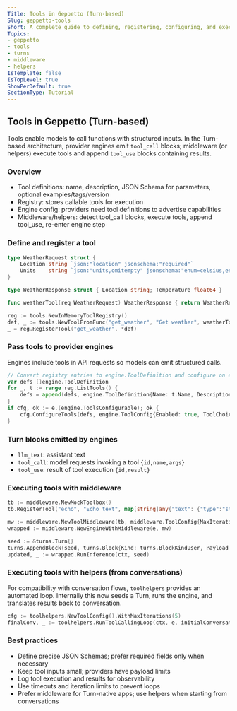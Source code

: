 ```yaml
---
Title: Tools in Geppetto (Turn-based)
Slug: geppetto-tools
Short: A complete guide to defining, registering, configuring, and executing tools with Turns
Topics:
- geppetto
- tools
- turns
- middleware
- helpers
IsTemplate: false
IsTopLevel: true
ShowPerDefault: true
SectionType: Tutorial
---
```


## Tools in Geppetto (Turn-based)

Tools enable models to call functions with structured inputs. In the Turn-based architecture, provider engines emit `tool_call` blocks; middleware (or helpers) execute tools and append `tool_use` blocks containing results.

### Overview

- Tool definitions: name, description, JSON Schema for parameters, optional examples/tags/version
- Registry: stores callable tools for execution
- Engine config: providers need tool definitions to advertise capabilities
- Middleware/helpers: detect tool_call blocks, execute tools, append tool_use, re-enter engine step

### Define and register a tool

```go
type WeatherRequest struct {
    Location string `json:"location" jsonschema:"required"`
    Units    string `json:"units,omitempty" jsonschema:"enum=celsius,enum=fahrenheit,default=celsius"`
}

type WeatherResponse struct { Location string; Temperature float64 }

func weatherTool(req WeatherRequest) WeatherResponse { return WeatherResponse{Location: req.Location, Temperature: 22} }

reg := tools.NewInMemoryToolRegistry()
def, _ := tools.NewToolFromFunc("get_weather", "Get weather", weatherTool)
_ = reg.RegisterTool("get_weather", *def)
```

### Pass tools to provider engines

Engines include tools in API requests so models can emit structured calls.

```go
// Convert registry entries to engine.ToolDefinition and configure on engine (if supported)
var defs []engine.ToolDefinition
for _, t := range reg.ListTools() {
    defs = append(defs, engine.ToolDefinition{Name: t.Name, Description: t.Description, Parameters: t.Parameters})
}
if cfg, ok := e.(engine.ToolsConfigurable); ok {
    cfg.ConfigureTools(defs, engine.ToolConfig{Enabled: true, ToolChoice: engine.ToolChoiceAuto, MaxParallelTools: 1})
}
```

### Turn blocks emitted by engines

- `llm_text`: assistant text
- `tool_call`: model requests invoking a tool `{id,name,args}`
- `tool_use`: result of tool execution `{id,result}`

### Executing tools with middleware

```go
tb := middleware.NewMockToolbox()
tb.RegisterTool("echo", "Echo text", map[string]any{"text": {"type":"string"}}, func(ctx context.Context, args map[string]any) (any, error) { return args["text"], nil })

mw := middleware.NewToolMiddleware(tb, middleware.ToolConfig{MaxIterations: 5})
wrapped := middleware.NewEngineWithMiddleware(e, mw)

seed := &turns.Turn{}
turns.AppendBlock(seed, turns.Block{Kind: turns.BlockKindUser, Payload: map[string]any{"text": "Use echo with 'hello'"}})
updated, _ := wrapped.RunInference(ctx, seed)
```

### Executing tools with helpers (from conversations)

For compatibility with conversation flows, `toolhelpers` provides an automated loop. Internally this now seeds a Turn, runs the engine, and translates results back to conversation.

```go
cfg := toolhelpers.NewToolConfig().WithMaxIterations(5)
finalConv, _ := toolhelpers.RunToolCallingLoop(ctx, e, initialConversation, reg, cfg)
```

### Best practices

- Define precise JSON Schemas; prefer required fields only when necessary
- Keep tool inputs small; providers have payload limits
- Log tool execution and results for observability
- Use timeouts and iteration limits to prevent loops
- Prefer middleware for Turn-native apps; use helpers when starting from conversations


